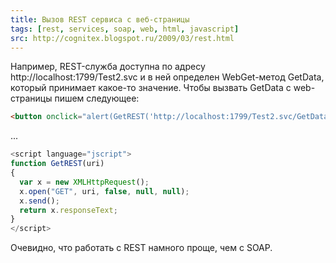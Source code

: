 ```yaml
---
title: Вызов REST сервиса с веб-страницы
tags: [rest, services, soap, web, html, javascript]
src: http://cognitex.blogspot.ru/2009/03/rest.html
---
```

Например, REST-служба доступна по адресу http://localhost:1799/Test2.svc и в ней определен WebGet-метод GetData, который принимает какое-то значение.
Чтобы вызвать GetData c web-страницы пишем следующее:
```html
<button onclick="alert(GetREST('http://localhost:1799/Test2.svc/GetData/2'))">REST</button>
```
...
```javascript
<script language="jscript">
function GetREST(uri)
{
  var x = new XMLHttpRequest();
  x.open("GET", uri, false, null, null);
  x.send();
  return x.responseText;
}
</script>
```
Очевидно, что работать с REST намного проще, чем с SOAP.
